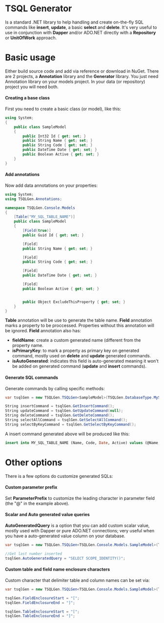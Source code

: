 # TSQL Generator

Is a standard .NET library to help handling and create on-the-fly SQL commands like **insert**, **update**, a basic **select** and **delete**.
It's very useful to use in conjunction with **Dapper** and/or ADO.NET directly with a **Repository** or **UnitOfWork** approach.


# Basic usage
Either build source code and add via reference or download in NuGet. There are 2 projects, a **Annotation** library and the **Generator** library. You just need Annotation library on your models project. In your data (or repository) project you will need both.

#### Creating a base  class
First you need to create a basic class (or model), like this:
```cs
using System;
{
    public class SampleModel
    {
        public Int32 Id { get; set; }
        public String Name { get; set; }
        public String Code { get; set; }
        public DateTime Date { get; set; }
        public Boolean Active { get; set; }
    }
}
```
#### Add annotations
Now add data annotations on your properties:
```cs
using System;
using TSQLGen.Annotations;

namespace TSQLGen.Console.Models
{
    [Table("MY_SQL_TABLE_NAME")]
    public class SampleModel
    {
        [Field(true)]
        public Guid Id { get; set; }

        [Field]
        public String Name { get; set; }

        [Field]
        public String Code { get; set; }

        [Field]
        public DateTime Date { get; set; }

        [Field]
        public Boolean Active { get; set; }


        public Object ExcludeThisProperty { get; set; }
    }
}
```
**Table** annotation will be use to generate the table name.
**Field** annotation marks a property to be proccessed. Properties without this annotation will be ignored. **Field** annotation also has:
 - **fieldName**: create a custom generated name (different from the property name.
 - **isPrimaryKey**: to mark a property as primary key on generated command, mostly used on **delete** and **update** generated commands.
 - **isAutoGenerated**: indicates this field is auto-generated meaning it won't be added on generated command (**update** and **insert** commands).

#### Generate SQL commands
Generate commands by calling specific methods:
```cs
var tsqlGen = new TSQLGen.TSQLGen<SampleModel>(TSQLGen.DatabaseType.MySQL);

String insertCommand = tsqlGen.GetInsertCommand();
String updateCommand = tsqlGen.GetUpdateCommand(null);
String deleteCommand = tsqlGen.GetDeleteCommand();
String selectAllCommand = tsqlGen.GetSelectAllCommand();
String selectByKeyCommand = tsqlGen.GetSelectByKeyCommand();
```
A insert command generated above will be produced like this:
```sql
insert into MY_SQL_TABLE_NAME (Name, Code, Date, Active) values (@Name, @Code, @Date, @Active)
```

# Other options
There is a few options do customize generated SQLs:

#### Custom parameter prefix
Set **ParameterPrefix** to customize the leading character in parameter field (the "@" in the example above).

#### Scalar and Auto generated value queries

**AutoGeneratedQuery** is a option that you can add custom scalar value, mostly used with Dapper or pure ADO.NET connections; very useful when you have a auto-generated value column on your database.
```cs
var tsqlGen = new TSQLGen.TSQLGen<TSQLGen.Console.Models.SampleModel>(TSQLGen.DatabaseType.MSSQL);

//Get last number inserted
tsqlGen.AutoGeneratedQuery = "SELECT SCOPE_IDENTITY()";
```

#### Custom table and field name enclosure characters
Custom character that delimiter table and column names can be set via:
```cs
var tsqlGen = new TSQLGen.TSQLGen<TSQLGen.Console.Models.SampleModel>(TSQLGen.DatabaseType.MSSQL);

tsqlGen.FieldEnclosureStart = "[";
tsqlGen.FieldEnclosureEnd = "]";

tsqlGen.TableEnclosureStart = "[";
tsqlGen.TableEnclosureEnd = "]";
```


